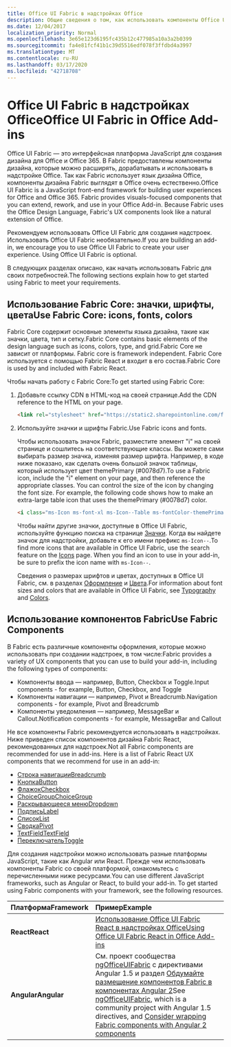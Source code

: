 ```yaml
---
title: Office UI Fabric в надстройках Office 
description: Общие сведения о том, как использовать компоненты Office UI Fabric в надстройках Office.
ms.date: 12/04/2017
localization_priority: Normal
ms.openlocfilehash: 3e65e123d6195fc435b12c477985a10a3a2b0399
ms.sourcegitcommit: fa4e81fcf41b1c39d5516edf078f3ffdbd4a3997
ms.translationtype: MT
ms.contentlocale: ru-RU
ms.lasthandoff: 03/17/2020
ms.locfileid: "42718708"
---
```

# <a name="office-ui-fabric-in-office-add-ins"></a><span data-ttu-id="7b0d1-103">Office UI Fabric в надстройках Office</span><span class="sxs-lookup"><span data-stu-id="7b0d1-103">Office UI Fabric in Office Add-ins</span></span> 

<span data-ttu-id="7b0d1-p101">Office UI Fabric — это интерфейсная платформа JavaScript для создания дизайна для Office и Office 365. В Fabric предоставлены компоненты дизайна, которые можно расширять, дорабатывать и использовать в надстройке Office. Так как Fabric использует язык дизайна Office, компоненты дизайна Fabric выглядят в Office очень естественно.</span><span class="sxs-lookup"><span data-stu-id="7b0d1-p101">Office UI Fabric is a JavaScript front-end framework for building user experiences for Office and Office 365. Fabric provides visuals-focused components that you can extend, rework, and use in your Office Add-in. Because Fabric uses the Office Design Language, Fabric's UX components look like a natural extension of Office.</span></span> 

<span data-ttu-id="7b0d1-p102">Рекомендуем использовать Office UI Fabric для создания надстроек. Использовать Office UI Fabric необязательно.</span><span class="sxs-lookup"><span data-stu-id="7b0d1-p102">If you are building an add-in, we encourage you to use Office UI Fabric to create your user experience. Using Office UI Fabric is optional.</span></span>

<span data-ttu-id="7b0d1-109">В следующих разделах описано, как начать использовать Fabric для своих потребностей.</span><span class="sxs-lookup"><span data-stu-id="7b0d1-109">The following sections explain how to get started using Fabric to meet your requirements.</span></span> 

## <a name="use-fabric-core-icons-fonts-colors"></a><span data-ttu-id="7b0d1-110">Использование Fabric Core: значки, шрифты, цвета</span><span class="sxs-lookup"><span data-stu-id="7b0d1-110">Use Fabric Core: icons, fonts, colors</span></span>
<span data-ttu-id="7b0d1-111">Fabric Core содержит основные элементы языка дизайна, такие как значки, цвета, тип и сетку.</span><span class="sxs-lookup"><span data-stu-id="7b0d1-111">Fabric Core contains basic elements of the design language such as icons, colors, type, and grid.</span></span><span data-ttu-id="7b0d1-112">Fabric Core не зависит от платформы.</span><span class="sxs-lookup"><span data-stu-id="7b0d1-112"> Fabric core is framework independent.</span></span> <span data-ttu-id="7b0d1-113">Fabric Core используется с помощью Fabric React и входит в его состав.</span><span class="sxs-lookup"><span data-stu-id="7b0d1-113">Fabric Core is used by and included with Fabric React.</span></span>

<span data-ttu-id="7b0d1-114">Чтобы начать работу с Fabric Core:</span><span class="sxs-lookup"><span data-stu-id="7b0d1-114">To get started using Fabric Core:</span></span>

1. <span data-ttu-id="7b0d1-115">Добавьте ссылку CDN в HTML-код на своей странице.</span><span class="sxs-lookup"><span data-stu-id="7b0d1-115">Add the CDN reference to the HTML on your page.</span></span>  

    ```html
    <link rel="stylesheet" href="https://static2.sharepointonline.com/files/fabric/office-ui-fabric-core/9.6.1/css/fabric.min.css">
    ```   
    
2. <span data-ttu-id="7b0d1-116">Используйте значки и шрифты Fabric.</span><span class="sxs-lookup"><span data-stu-id="7b0d1-116">Use Fabric icons and fonts.</span></span> 

    <span data-ttu-id="7b0d1-p104">Чтобы использовать значок Fabric, разместите элемент "i" на своей странице и сошлитесь на соответствующие классы. Вы можете сами выбирать размер значка, изменяя размер шрифта. Например, в коде ниже показано, как сделать очень большой значок таблицы, который использует цвет themePrimary (#0078d7).</span><span class="sxs-lookup"><span data-stu-id="7b0d1-p104">To use a Fabric icon, include the "i" element on your page, and then reference the appropriate classes. You can control the size of the icon by changing the font size. For example, the following code shows how to make an extra-large table icon that uses the themePrimary (#0078d7) color.</span></span> 
   
    ```html
    <i class="ms-Icon ms-font-xl ms-Icon--Table ms-fontColor-themePrimary"></i>
    ```

    <span data-ttu-id="7b0d1-p105">Чтобы найти другие значки, доступные в Office UI Fabric, используйте функцию поиска на странице [Значки](https://developer.microsoft.com/fabric#/styles/icons). Когда вы найдете значок для надстройки, добавьте к его имени префикс `ms-Icon--`.</span><span class="sxs-lookup"><span data-stu-id="7b0d1-p105">To find more icons that are available in Office UI Fabric, use the search feature on the [Icons](https://developer.microsoft.com/fabric#/styles/icons) page. When you find an icon to use in your add-in, be sure to prefix the icon name with `ms-Icon--`.</span></span> 

    <span data-ttu-id="7b0d1-122">Сведения о размерах шрифтов и цветах, доступных в Office UI Fabric, см. в разделах [Оформление](https://developer.microsoft.com/fabric#/styles/typography) и [Цвета](https://developer.microsoft.com/fabric#/styles/colors).</span><span class="sxs-lookup"><span data-stu-id="7b0d1-122">For information about font sizes and colors that are available in Office UI Fabric, see [Typography](https://developer.microsoft.com/fabric#/styles/typography) and [Colors](https://developer.microsoft.com/fabric#/styles/colors).</span></span>
 
## <a name="use-fabric-components"></a><span data-ttu-id="7b0d1-123">Использование компонентов Fabric</span><span class="sxs-lookup"><span data-stu-id="7b0d1-123">Use Fabric Components</span></span> 
<span data-ttu-id="7b0d1-124">В Fabric есть различные компоненты оформления, которые можно использовать при создании надстроек, в том числе:</span><span class="sxs-lookup"><span data-stu-id="7b0d1-124">Fabric provides a variety of UX components that you can use to build your add-in, including the following types of components:</span></span>

- <span data-ttu-id="7b0d1-125">Компоненты ввода — например, Button, Checkbox и Toggle.</span><span class="sxs-lookup"><span data-stu-id="7b0d1-125">Input components - for example, Button, Checkbox, and Toggle</span></span>
- <span data-ttu-id="7b0d1-126">Компоненты навигации — например, Pivot и Breadcrumb.</span><span class="sxs-lookup"><span data-stu-id="7b0d1-126">Navigation components - for example, Pivot and Breadcrumb</span></span>
- <span data-ttu-id="7b0d1-127">Компоненты уведомления — например, MessageBar и Callout.</span><span class="sxs-lookup"><span data-stu-id="7b0d1-127">Notification components - for example, MessageBar and Callout</span></span>  

<span data-ttu-id="7b0d1-128">Не все компоненты Fabric рекомендуется использовать в надстройках. Ниже приведен список компонентов дизайна Fabric React, рекомендованных для надстроек.</span><span class="sxs-lookup"><span data-stu-id="7b0d1-128">Not all Fabric components are recommended for use in add-ins. Here is a list of Fabric React UX components that we recommend for use in an add-in:</span></span>

- [<span data-ttu-id="7b0d1-129">Строка навигации</span><span class="sxs-lookup"><span data-stu-id="7b0d1-129">Breadcrumb</span></span>](https://developer.microsoft.com/fabric#/components/breadcrumb)
- [<span data-ttu-id="7b0d1-130">Кнопка</span><span class="sxs-lookup"><span data-stu-id="7b0d1-130">Button</span></span>](https://developer.microsoft.com/fabric#/components/button)
- [<span data-ttu-id="7b0d1-131">Флажок</span><span class="sxs-lookup"><span data-stu-id="7b0d1-131">Checkbox</span></span>](https://developer.microsoft.com/fabric#/components/checkbox)
- [<span data-ttu-id="7b0d1-132">ChoiceGroup</span><span class="sxs-lookup"><span data-stu-id="7b0d1-132">ChoiceGroup</span></span>](https://developer.microsoft.com/fabric#/components/choicegroup)
- [<span data-ttu-id="7b0d1-133">Раскрывающееся меню</span><span class="sxs-lookup"><span data-stu-id="7b0d1-133">Dropdown</span></span>](https://developer.microsoft.com/fabric#/components/dropdown)
- [<span data-ttu-id="7b0d1-134">Подпись</span><span class="sxs-lookup"><span data-stu-id="7b0d1-134">Label</span></span>](https://developer.microsoft.com/fabric#/components/label)
- [<span data-ttu-id="7b0d1-135">Список</span><span class="sxs-lookup"><span data-stu-id="7b0d1-135">List</span></span>](https://developer.microsoft.com/fabric#/components/list)
- [<span data-ttu-id="7b0d1-136">Сводка</span><span class="sxs-lookup"><span data-stu-id="7b0d1-136">Pivot</span></span>](https://developer.microsoft.com/fabric#/components/pivot)
- [<span data-ttu-id="7b0d1-137">TextField</span><span class="sxs-lookup"><span data-stu-id="7b0d1-137">TextField</span></span>](https://developer.microsoft.com/fabric#/components/textfield)
- [<span data-ttu-id="7b0d1-138">Переключатель</span><span class="sxs-lookup"><span data-stu-id="7b0d1-138">Toggle</span></span>](https://developer.microsoft.com/fabric#/components/toggle)

<span data-ttu-id="7b0d1-p106">Для создания надстройки можно использовать разные платформы JavaScript, такие как Angular или React. Прежде чем использовать компоненты Fabric со своей платформой, ознакомьтесь с перечисленными ниже ресурсами.</span><span class="sxs-lookup"><span data-stu-id="7b0d1-p106">You can use different JavaScript frameworks, such as Angular or React, to build your add-in. To get started using Fabric components with your framework, see the following resources.</span></span>

|<span data-ttu-id="7b0d1-141">**Платформа**</span><span class="sxs-lookup"><span data-stu-id="7b0d1-141">**Framework**</span></span>|<span data-ttu-id="7b0d1-142">**Пример**</span><span class="sxs-lookup"><span data-stu-id="7b0d1-142">**Example**</span></span>|
|:------------|:----------|
|<span data-ttu-id="7b0d1-143">**React**</span><span class="sxs-lookup"><span data-stu-id="7b0d1-143">**React**</span></span>|[<span data-ttu-id="7b0d1-144">Использование Office UI Fabric React в надстройках Office</span><span class="sxs-lookup"><span data-stu-id="7b0d1-144">Using Office UI Fabric React in Office Add-ins</span></span>](using-office-ui-fabric-react.md )|
|<span data-ttu-id="7b0d1-145">**Angular**</span><span class="sxs-lookup"><span data-stu-id="7b0d1-145">**Angular**</span></span>| <span data-ttu-id="7b0d1-146">См. проект сообщества [ngOfficeUIFabric](http://ngofficeuifabric.com/) с директивами Angular 1.5 и раздел [Обдумайте размещение компонентов Fabric в компонентах Angular 2](../develop/add-ins-with-angular2.md#consider-wrapping-fabric-components-with-angular-components)</span><span class="sxs-lookup"><span data-stu-id="7b0d1-146">See [ngOfficeUIFabric](http://ngofficeuifabric.com/), which is a community project with Angular 1.5 directives, and [Consider wrapping Fabric components with Angular 2 components](../develop/add-ins-with-angular2.md#consider-wrapping-fabric-components-with-angular-components)</span></span>|
